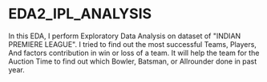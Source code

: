 # EDA2_IPL_ANALYSIS
In this EDA, I perform Exploratory Data Analysis on dataset of "INDIAN PREMIERE LEAGUE". I tried to find out the most successful Teams, Players, And factors contribution in win or loss of a team. It will help the team for the Auction Time to find out which Bowler, Batsman, or Allrounder done in past year.
